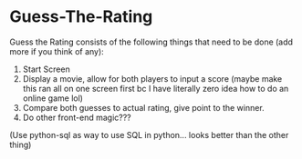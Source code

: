 # Guess-The-Rating
Guess the Rating consists of the following things that need to be done (add more if you think of any):
1. Start Screen
2. Display a movie, allow for both players to input a score (maybe make this ran all on one screen first bc I have literally zero idea how to do an online game lol)
3. Compare both guesses to actual rating, give point to the winner.
4. Do other front-end magic???


(Use python-sql as way to use SQL in python... looks better than the other thing)